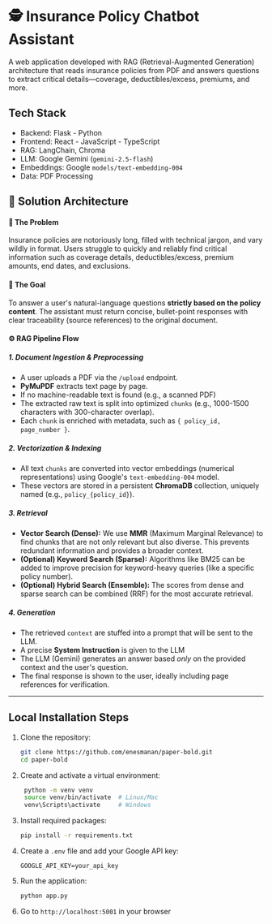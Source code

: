 # 🕵️ Insurance Policy Chatbot Assistant

A web application developed with RAG (Retrieval-Augmented Generation) architecture that reads insurance policies from PDF and answers questions to extract critical details—coverage, deductibles/excess, premiums, and more.

## Tech Stack
- Backend: Flask - Python
- Frontend: React - JavaScript - TypeScript
- RAG: LangChain, Chroma
- LLM: Google Gemini (`gemini-2.5-flash`)
- Embeddings: Google `models/text-embedding-004`
- Data: PDF Processing

## 🧩 Solution Architecture

#### 🎯 The Problem

Insurance policies are notoriously long, filled with technical jargon, and vary wildly in format. Users struggle to quickly and reliably find critical information such as coverage details, deductibles/excess, premium amounts, end dates, and exclusions.

#### 🏁 The Goal
To answer a user's natural-language questions **strictly based on the policy content**. The assistant must return concise, bullet-point responses with clear traceability (source references) to the original document.


#### ⚙️ RAG Pipeline Flow
##### 1. Document Ingestion & Preprocessing
-  A user uploads a PDF via the `/upload` endpoint.
-  **PyMuPDF** extracts text page by page.
-  If no machine-readable text is found (e.g., a scanned PDF)
-  The extracted raw text is split into optimized `chunks` (e.g., 1000-1500 characters with 300-character overlap).
-  Each `chunk` is enriched with metadata, such as `{ policy_id, page_number }`.
##### 2. Vectorization & Indexing
-  All text `chunks` are converted into vector embeddings (numerical representations) using Google's `text-embedding-004` model.
-  These vectors are stored in a persistent **ChromaDB** collection, uniquely named (e.g., `policy_{policy_id}`).
##### 3. Retrieval
- **Vector Search (Dense):** We use **MMR** (Maximum Marginal Relevance) to find chunks that are not only relevant but also diverse. This prevents redundant information and provides a broader context.
-  **(Optional) Keyword Search (Sparse):** Algorithms like BM25 can be added to improve precision for keyword-heavy queries (like a specific policy number).
-  **(Optional) Hybrid Search (Ensemble):** The scores from dense and sparse search can be combined (RRF) for the most accurate retrieval.
##### 4. Generation
-  The retrieved `context` are stuffed into a prompt that will be sent to the LLM.
-  A precise **System Instruction** is given to the LLM    
-  The LLM (Gemini) generates an answer based *only* on the provided context and the user's question.
-  The final response is shown to the user, ideally including page references for verification.
---

## Local Installation Steps

1. Clone the repository:
   ```bash
   git clone https://github.com/enesmanan/paper-bold.git
   cd paper-bold
   ```

2. Create and activate a virtual environment:
   ```bash
    python -m venv venv
    source venv/bin/activate  # Linux/Mac
    venv\Scripts\activate     # Windows
   ```

3. Install required packages:
   ```bash
   pip install -r requirements.txt
   ```

4. Create a `.env` file and add your Google API key:
   ```
   GOOGLE_API_KEY=your_api_key
   ```

5. Run the application:
   ```bash
   python app.py
   ```

6. Go to `http://localhost:5001` in your browser
